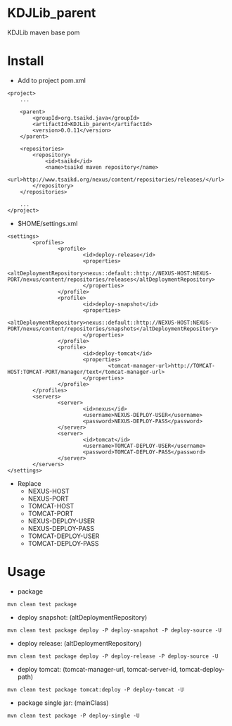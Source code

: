 KDJLib_parent
=============

KDJLib maven base pom


Install
=======
* Add to project pom.xml
```
<project>
	...

	<parent>
		<groupId>org.tsaikd.java</groupId>
		<artifactId>KDJLib_parent</artifactId>
		<version>0.0.11</version>
	</parent>

	<repositories>
		<repository>
			<id>tsaikd</id>
			<name>tsaikd maven repository</name>
			<url>http://www.tsaikd.org/nexus/content/repositories/releases/</url>
		</repository>
	</repositories>

	...
</project>
```

* $HOME/settings.xml
```
<settings>
        <profiles>
                <profile>
                        <id>deploy-release</id>
                        <properties>
                                <altDeploymentRepository>nexus::default::http://NEXUS-HOST:NEXUS-PORT/nexus/content/repositories/releases</altDeploymentRepository>
                        </properties>
                </profile>
                <profile>
                        <id>deploy-snapshot</id>
                        <properties>
                                <altDeploymentRepository>nexus::default::http://NEXUS-HOST:NEXUS-PORT/nexus/content/repositories/snapshots</altDeploymentRepository>
                        </properties>
                </profile>
                <profile>
                        <id>deploy-tomcat</id>
                        <properties>
                                <tomcat-manager-url>http://TOMCAT-HOST:TOMCAT-PORT/manager/text</tomcat-manager-url>
                        </properties>
                </profile>
        </profiles>
        <servers>
                <server>
                        <id>nexus</id>
                        <username>NEXUS-DEPLOY-USER</username>
                        <password>NEXUS-DEPLOY-PASS</password>
                </server>
                <server>
                        <id>tomcat</id>
                        <username>TOMCAT-DEPLOY-USER</username>
                        <password>TOMCAT-DEPLOY-PASS</password>
                </server>
        </servers>
</settings>
```
* Replace
	* NEXUS-HOST
	* NEXUS-PORT
	* TOMCAT-HOST
	* TOMCAT-PORT
	* NEXUS-DEPLOY-USER
	* NEXUS-DEPLOY-PASS
	* TOMCAT-DEPLOY-USER
	* TOMCAT-DEPLOY-PASS

Usage
=====
* package

```
mvn clean test package
```

* deploy snapshot: (altDeploymentRepository)

```
mvn clean test package deploy -P deploy-snapshot -P deploy-source -U
```

* deploy release: (altDeploymentRepository)

```
mvn clean test package deploy -P deploy-release -P deploy-source -U
```

* deploy tomcat: (tomcat-manager-url, tomcat-server-id, tomcat-deploy-path)

```
mvn clean test package tomcat:deploy -P deploy-tomcat -U
```

* package single jar: (mainClass)

```
mvn clean test package -P deploy-single -U
```
